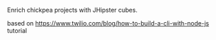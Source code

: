 Enrich chickpea projects with JHipster cubes.


based on https://www.twilio.com/blog/how-to-build-a-cli-with-node-js tutorial
